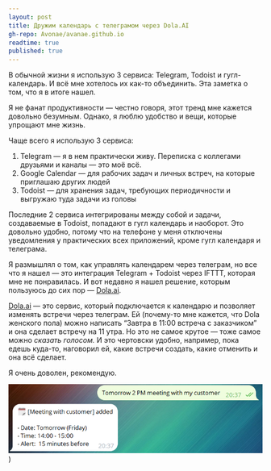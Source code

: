 ```yaml
---
layout: post
title: Дружим календарь с телеграмом через Dola.AI
gh-repo: Avonae/avanae.github.io
readtime: true
published: true
---
```


В обычной жизни я использую 3 сервиса: Telegram, Todoist и гугл-календарь. И всё мне хотелось их как-то объединить. Эта заметка о том, что я в итоге нашел.

Я не фанат продуктивности — честно говоря, этот тренд мне кажется довольно безумным. Однако, я люблю удобство и вещи, которые упрощают мне жизнь. 

Чаще всего я использую 3 сервиса:

1. Telegram — я в нем практически живу. Переписка с коллегами друзьями и каналы — это моё всё. 
2. Google Calendar — для рабочих задач и личных встреч, на которые приглашаю других людей
3. Todoist — для хранения задач, требующих периодичности и выгружаю туда задачи из головы

Последние 2 сервиса интегрированы между собой и задачи, создаваемые в Todoist, попадают в гугл календарь и наоборот. Это довольно удобно, потому что на телефоне у меня отключены уведомления у практических всех приложений, кроме гугл календаря и телеграма. 

Я размышлял о том, как управлять календарем через телеграм, но все что я нашел — это интеграция Telegram + Todoist через IFTTT, которая мне не понравилась. И вот недавно я нашел решение, которым пользуюсь до сих пор — [Dola.ai](https://heydola.com/). 

[Dola.ai](https://heydola.com/) — это сервис, который подключается к календарю и позволяет изменять встречи через телеграм. Ей (почему-то мне кажется, что Dola женского пола) можно написать “Завтра в 11:00 встреча с заказчиком” и она сделает встречу на 11 утра. Но это не самое крутое — тоже самое можно *сказать голосом.* И это чертовски удобно, например, пока едешь куда-то, наговорил ей, какие встречи создать, какие отменить и она всё сделает.

Я очень доволен, рекомендую.

![Управляем встречами в телеграме](/assets/img/Google-calendar-with-ai/chat.png))